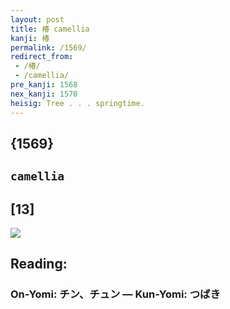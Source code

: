 ```yaml
---
layout: post
title: 椿 camellia
kanji: 椿
permalink: /1569/
redirect_from:
 - /椿/
 - /camellia/
pre_kanji: 1568
nex_kanji: 1570
heisig: Tree . . . springtime.
---
```


## {1569}

## `camellia`

## [13]

<div class="stroke"><img src="E6A4BF.png" /></div>

## Reading:

### On-Yomi: チン、チュン &mdash; Kun-Yomi: つばき
